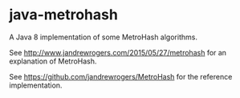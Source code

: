 # java-metrohash

A Java 8 implementation of some MetroHash algorithms.

See http://www.jandrewrogers.com/2015/05/27/metrohash for an explanation of MetroHash.

See https://github.com/jandrewrogers/MetroHash for the reference implementation.
